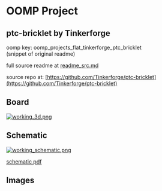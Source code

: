 # OOMP Project  
## ptc-bricklet  by Tinkerforge  
  
oomp key: oomp_projects_flat_tinkerforge_ptc_bricklet  
(snippet of original readme)  
  
  
  full source readme at [readme_src.md](readme_src.md)  
  
source repo at: [https://github.com/Tinkerforge/ptc-bricklet](https://github.com/Tinkerforge/ptc-bricklet)  
## Board  
  
[![working_3d.png](working_3d_600.png)](working_3d.png)  
## Schematic  
  
[![working_schematic.png](working_schematic_600.png)](working_schematic.png)  
  
[schematic pdf](working_schematic.pdf)  
## Images  
